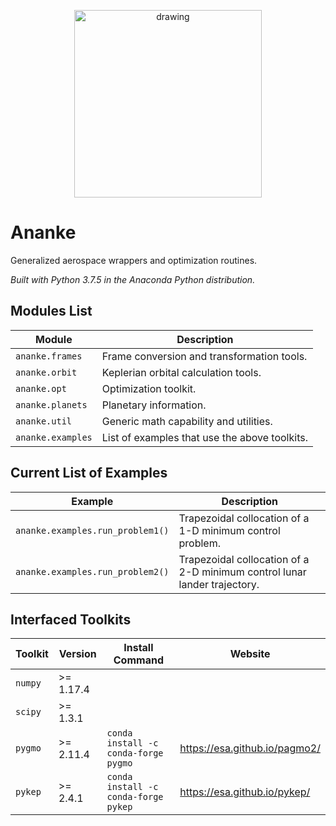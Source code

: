 <p align="center" style="text-align:center">
<img src="https://www.nasa.gov/sites/default/files/styles/full_width_feature/public/thumbnails/image/hubble_emitting.jpg" alt="drawing" width="300"/>
</p>

# Ananke
Generalized aerospace wrappers and optimization routines.

_Built with Python 3.7.5 in the Anaconda Python distribution._


## Modules List
| Module | Description |
| - | - |
| `ananke.frames` | Frame conversion and transformation tools. |
| `ananke.orbit` | Keplerian orbital calculation tools. |
| `ananke.opt` | Optimization toolkit. |
| `ananke.planets` | Planetary information. |
| `ananke.util` | Generic math capability and utilities. |
| `ananke.examples` | List of examples that use the above toolkits. |


## Current List of Examples
| Example | Description | 
| - | - |
| `ananke.examples.run_problem1()` | Trapezoidal collocation of a 1-D minimum control problem. |
| `ananke.examples.run_problem2()` | Trapezoidal collocation of a 2-D minimum control lunar lander trajectory. |


## Interfaced Toolkits
| Toolkit | Version | Install Command | Website |
| - | - | - | - |
| `numpy` | >= 1.17.4 | | |
| `scipy` | >= 1.3.1 | | |
| `pygmo` | >= 2.11.4 | `conda install -c conda-forge pygmo` | https://esa.github.io/pagmo2/ |
| `pykep` | >= 2.4.1 | `conda install -c conda-forge pykep` | https://esa.github.io/pykep/ |
